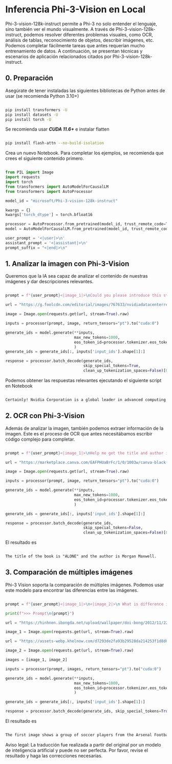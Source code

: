 # **Inferencia Phi-3-Vision en Local**

Phi-3-vision-128k-instruct permite a Phi-3 no solo entender el lenguaje, sino también ver el mundo visualmente. A través de Phi-3-vision-128k-instruct, podemos resolver diferentes problemas visuales, como OCR, análisis de tablas, reconocimiento de objetos, describir imágenes, etc. Podemos completar fácilmente tareas que antes requerían mucho entrenamiento de datos. A continuación, se presentan técnicas y escenarios de aplicación relacionados citados por Phi-3-vision-128k-instruct.

## **0. Preparación**

Asegúrate de tener instaladas las siguientes bibliotecas de Python antes de usar (se recomienda Python 3.10+)

```bash

pip install transformers -U
pip install datasets -U
pip install torch -U

```

Se recomienda usar ***CUDA 11.6+*** e instalar flatten

```bash

pip install flash-attn --no-build-isolation

```

Crea un nuevo Notebook. Para completar los ejemplos, se recomienda que crees el siguiente contenido primero.

```python

from PIL import Image
import requests
import torch
from transformers import AutoModelForCausalLM
from transformers import AutoProcessor

model_id = "microsoft/Phi-3-vision-128k-instruct"

kwargs = {}
kwargs['torch_dtype'] = torch.bfloat16

processor = AutoProcessor.from_pretrained(model_id, trust_remote_code=True)
model = AutoModelForCausalLM.from_pretrained(model_id, trust_remote_code=True, torch_dtype="auto").cuda()

user_prompt = '<|user|>\n'
assistant_prompt = '<|assistant|>\n'
prompt_suffix = "<|end|>\n"

```

## **1. Analizar la imagen con Phi-3-Vision**

Queremos que la IA sea capaz de analizar el contenido de nuestras imágenes y dar descripciones relevantes.

```python

prompt = f"{user_prompt}<|image_1|>\nCould you please introduce this stock to me?{prompt_suffix}{assistant_prompt}"

url = "https://g.foolcdn.com/editorial/images/767633/nvidiadatacenterrevenuefy2017tofy2024.png"

image = Image.open(requests.get(url, stream=True).raw)

inputs = processor(prompt, image, return_tensors="pt").to("cuda:0")

generate_ids = model.generate(**inputs, 
                              max_new_tokens=1000,
                              eos_token_id=processor.tokenizer.eos_token_id,
                              )
generate_ids = generate_ids[:, inputs['input_ids'].shape[1]:]

response = processor.batch_decode(generate_ids, 
                                  skip_special_tokens=True, 
                                  clean_up_tokenization_spaces=False)[0]

```

Podemos obtener las respuestas relevantes ejecutando el siguiente script en Notebook

```txt

Certainly! Nvidia Corporation is a global leader in advanced computing and artificial intelligence (AI). The company designs and develops graphics processing units (GPUs), which are specialized hardware accelerators used to process and render images and video. Nvidia's GPUs are widely used in professional visualization, data centers, and gaming. The company also provides software and services to enhance the capabilities of its GPUs. Nvidia's innovative technologies have applications in various industries, including automotive, healthcare, and entertainment. The company's stock is publicly traded and can be found on major stock exchanges.

```

## **2. OCR con Phi-3-Vision**

Además de analizar la imagen, también podemos extraer información de la imagen. Este es el proceso de OCR que antes necesitábamos escribir código complejo para completar.

```python

prompt = f"{user_prompt}<|image_1|>\nHelp me get the title and author information of this book?{prompt_suffix}{assistant_prompt}"

url = "https://marketplace.canva.com/EAFPHUaBrFc/1/0/1003w/canva-black-and-white-modern-alone-story-book-cover-QHBKwQnsgzs.jpg"

image = Image.open(requests.get(url, stream=True).raw)

inputs = processor(prompt, image, return_tensors="pt").to("cuda:0")

generate_ids = model.generate(**inputs, 
                              max_new_tokens=1000,
                              eos_token_id=processor.tokenizer.eos_token_id,
                              )

generate_ids = generate_ids[:, inputs['input_ids'].shape[1]:]

response = processor.batch_decode(generate_ids, 
                                  skip_special_tokens=False, 
                                  clean_up_tokenization_spaces=False)[0]

```

El resultado es

```txt

The title of the book is "ALONE" and the author is Morgan Maxwell.

```

## **3. Comparación de múltiples imágenes**

Phi-3 Vision soporta la comparación de múltiples imágenes. Podemos usar este modelo para encontrar las diferencias entre las imágenes.

```python

prompt = f"{user_prompt}<|image_1|>\n<|image_2|>\n What is difference in this two images?{prompt_suffix}{assistant_prompt}"

print(f">>> Prompt\n{prompt}")

url = "https://hinhnen.ibongda.net/upload/wallpaper/doi-bong/2012/11/22/arsenal-wallpaper-free.jpg"

image_1 = Image.open(requests.get(url, stream=True).raw)

url = "https://assets-webp.khelnow.com/d7293de2fa93b29528da214253f1d8d0/news/uploads/2021/07/Arsenal-1024x576.jpg.webp"

image_2 = Image.open(requests.get(url, stream=True).raw)

images = [image_1, image_2]

inputs = processor(prompt, images, return_tensors="pt").to("cuda:0")

generate_ids = model.generate(**inputs, 
                              max_new_tokens=1000,
                              eos_token_id=processor.tokenizer.eos_token_id,
                              )

generate_ids = generate_ids[:, inputs['input_ids'].shape[1]:]

response = processor.batch_decode(generate_ids, skip_special_tokens=True, clean_up_tokenization_spaces=False)[0]

```

El resultado es

```txt

The first image shows a group of soccer players from the Arsenal Football Club posing for a team photo with their trophies, while the second image shows a group of soccer players from the Arsenal Football Club celebrating a victory with a large crowd of fans in the background. The difference between the two images is the context in which the photos were taken, with the first image focusing on the team and their trophies, and the second image capturing a moment of celebration and victory.

```

Aviso legal: La traducción fue realizada a partir del original por un modelo de inteligencia artificial y puede no ser perfecta. 
Por favor, revise el resultado y haga las correcciones necesarias.